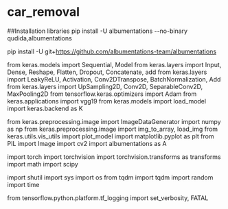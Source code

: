 # car_removal

##Installation libraries
pip install -U albumentations --no-binary qudida,albumentations

pip install -U git+https://github.com/albumentations-team/albumentations

from keras.models import Sequential, Model
from keras.layers import Input, Dense, Reshape, Flatten, Dropout, Concatenate, add
from keras.layers import LeakyReLU, Activation, Conv2DTranspose, BatchNormalization, Add
from keras.layers import UpSampling2D, Conv2D, SeparableConv2D, MaxPooling2D
from tensorflow.keras.optimizers import Adam
from keras.applications import vgg19
from keras.models import load_model
import keras.backend as K

from keras.preprocessing.image import ImageDataGenerator
import numpy as np
from keras.preprocessing.image import img_to_array, load_img
from keras.utils.vis_utils import plot_model
import matplotlib.pyplot as plt
from PIL import Image
import cv2
import albumentations as A

import torch
import torchvision
import torchvision.transforms as transforms
import math
import scipy

import shutil
import sys
import os
from tqdm import tqdm
import random
import time

from tensorflow.python.platform.tf_logging import set_verbosity, FATAL
